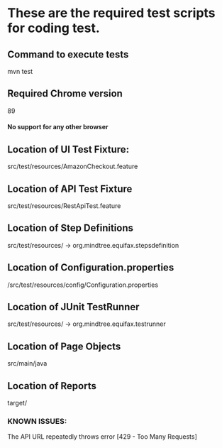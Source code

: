 # These are the required test scripts for coding test.

## Command to execute tests

mvn test

## Required Chrome version

89

#### No support for any other browser

## Location of UI Test Fixture:

src/test/resources/AmazonCheckout.feature

## Location of API Test Fixture

src/test/resources/RestApiTest.feature

## Location of Step Definitions

src/test/resources/ -> org.mindtree.equifax.stepsdefinition

## Location of Configuration.properties
/src/test/resources/config/Configuration.properties

## Location of JUnit TestRunner

src/test/resources/ -> org.mindtree.equifax.testrunner

## Location of Page Objects

src/main/java

## Location of Reports

target/

### KNOWN ISSUES:

The API URL repeatedly throws error [429 - Too Many Requests]


